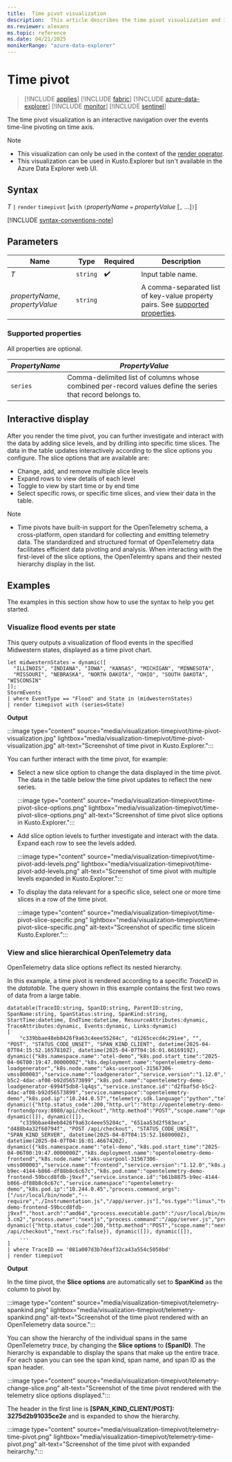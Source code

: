 ```yaml
---
title:  Time pivot visualization
description:  This article describes the time pivot visualization and interactivity.
ms.reviewer: alexans
ms.topic: reference
ms.date: 04/21/2025
monikerRange: "azure-data-explorer"
---
```

# Time pivot

> [!INCLUDE [applies](../includes/applies-to-version/applies.md)] [!INCLUDE [fabric](../includes/applies-to-version/fabric.md)] [!INCLUDE [azure-data-explorer](../includes/applies-to-version/azure-data-explorer.md)] [!INCLUDE [monitor](../includes/applies-to-version/monitor.md)] [!INCLUDE [sentinel](../includes/applies-to-version/sentinel.md)]

The time pivot visualization is an interactive navigation over the events time-line pivoting on time axis.

> [!NOTE]
>
> * This visualization can only be used in the context of the [render operator](render-operator.md).
> * This visualization can be used in Kusto.Explorer but isn't available in the Azure Data Explorer web UI.

## Syntax

*T* `|` `render` `timepivot` [`with` `(`*propertyName* `=` *propertyValue* [`,` ...]`)`]

[!INCLUDE [syntax-conventions-note](../includes/syntax-conventions-note.md)]

## Parameters

| Name | Type | Required | Description |
| -- | -- | -- | -- |
| *T* | `string` |  :heavy_check_mark: | Input table name.|
| *propertyName*, *propertyValue* | `string` | | A comma-separated list of key-value property pairs. See [supported properties](#supported-properties).|

### Supported properties

All properties are optional.

|*PropertyName*|*PropertyValue*                                                                   |
|--------------|----------------------------------------------------------------------------------|
|`series`      |Comma-delimited list of columns whose combined per-record values define the series that record belongs to.|

## Interactive display

After you render the time pivot, you can further investigate and interact with the data by adding slice levels, and by drilling into specific time slices. The data in the table updates interactively according to the slice options you configure. The slice options that are available are:

* Change, add, and remove multiple slice levels
* Expand rows to view details of each level
* Toggle to view by start time or by end time
* Select specific rows, or specific time slices, and view their data in the table.

> [!NOTE]
>
> * Time pivots have built-in support for the OpenTelemetry schema, a cross-platform, open standard for collecting and emitting telemetry data. The standardized and structured format of OpenTelemetry data facilitates efficient data pivoting and analysis. When interacting with the first-level of the slice options, the OpenTelemtry spans and their nested hierarchy display in the list.

## Examples

The examples in this section show how to use the syntax to help you get started.

### Visualize flood events per state

This query outputs a visualization of flood events in the specified Midwestern states, displayed as a time pivot chart.

```kusto
let midwesternStates = dynamic([
  "ILLINOIS", "INDIANA", "IOWA", "KANSAS", "MICHIGAN", "MINNESOTA",
  "MISSOURI", "NEBRASKA", "NORTH DAKOTA", "OHIO", "SOUTH DAKOTA", "WISCONSIN"
]);
StormEvents
| where EventType == "Flood" and State in (midwesternStates)
| render timepivot with (series=State)
 ```

**Output**

:::image type="content" source="media/visualization-timepivot/time-pivot-visualization.jpg" lightbox="media/visualization-timepivot/time-pivot-visualization.jpg" alt-text="Screenshot of time pivot in Kusto.Explorer.":::

You can further interact with the time pivot, for example:

* Select a new slice option to change the data displayed in the time pivot. The data in the table below the time pivot updates to reflect the new series.

  :::image type="content" source="media/visualization-timepivot/time-pivot-slice-options.png" lightbox="media/visualization-timepivot/time-pivot-slice-options.png" alt-text="Screenshot of time pivot slice options in Kusto.Explorer.":::

* Add slice option levels to further investigate and interact with the data. Expand each row to see the levels added.

  :::image type="content" source="media/visualization-timepivot/time-pivot-add-levels.png" lightbox="media/visualization-timepivot/time-pivot-add-levels.png" alt-text="Screenshot of time pivot with multiple levels expanded in Kusto.Explorer.":::

* To display the data relevant for a specific slice, select one or more time slices in a row of the time pivot.

  :::image type="content" source="media/visualization-timepivot/time-pivot-slice-specific.png" lightbox="media/visualization-timepivot/time-pivot-slice-specific.png" alt-text="Screenshot of specific time slicein Kusto.Explorer.":::

### View and slice hierarchical OpenTelemetry data

OpenTelemetry data slice options reflect its nested hierarchy.

In this example, a time pivot is rendered according to a specific *TraceID* in the *datatable*. The query shown in this example contains the first two rows of data from a large table.

```kusto
datatable(TraceID:string, SpanID:string, ParentID:string, SpanName:string, SpanStatus:string, SpanKind:string, StartTime:datetime, EndTime:datetime, ResourceAttributes:dynamic, TraceAttributes:dynamic, Events:dynamic, Links:dynamic)
[
    "c339bbae48eb8426f9a63c4eee55284c", "d1265cecd4c291ee", "", "POST", "STATUS_CODE_UNSET", "SPAN_KIND_CLIENT", datetime(2025-04-07T04:15:52.1657810Z), datetime(2025-04-07T04:16:01.6616919Z), dynamic({"k8s.namespace.name":"otel-demo","k8s.pod.start_time":"2025-04-06T00:19:47.0000000Z","k8s.deployment.name":"opentelemetry-demo-loadgenerator","k8s.node.name":"aks-userpool-31567306-vmss000003","service.name":"loadgenerator","service.version":"1.12.0","k8s.pod.uid":"d2fbaf5d-b5c2-4dac-af08-b92d56573899","k8s.pod.name":"opentelemetry-demo-loadgenerator-6994f5db8-lq4qs","service.instance.id":"d2fbaf5d-b5c2-4dac-af08-b92d56573899","service.namespace":"opentelemetry-demo","k8s.pod.ip":"10.244.0.57","telemetry.sdk.language":"python","telemetry.sdk.version":"1.25.0","telemetry.sdk.name":"opentelemetry"}), dynamic({"http.status_code":200,"http.url":"http://opentelemetry-demo-frontendproxy:8080/api/checkout","http.method":"POST","scope.name":"opentelemetry.instrumentation.requests","scope.version":"0.46b0"}), dynamic([]), dynamic([]), 
    "c339bbae48eb8426f9a63c4eee55284c", "651aa53d2f583eca", "d488b4a32f60794f", "POST /api/checkout", "STATUS_CODE_UNSET", "SPAN_KIND_SERVER", datetime(2025-04-07T04:15:52.1680000Z), datetime(2025-04-07T04:16:01.4667420Z), dynamic({"k8s.namespace.name":"otel-demo","k8s.pod.start_time":"2025-04-06T00:19:47.0000000Z","k8s.deployment.name":"opentelemetry-demo-frontend","k8s.node.name":"aks-userpool-31567306-vmss000003","service.name":"frontend","service.version":"1.12.0","k8s.pod.uid":"b61b8875-b9ec-4144-b866-df88b8c6c67c","k8s.pod.name":"opentelemetry-demo-frontend-59bccd8fdb-j9xxf","service.instance.id":"b61b8875-b9ec-4144-b866-df88b8c6c67c","service.namespace":"opentelemetry-demo","k8s.pod.ip":"10.244.0.45","process.command_args":["/usr/local/bin/node","--require","./Instrumentation.js","/app/server.js"],"os.type":"linux","telemetry.sdk.language":"nodejs","telemetry.sdk.version":"1.25.1","process.pid":16,"telemetry.sdk.name":"opentelemetry","process.runtime.name":"nodejs","process.runtime.description":"Node.js","process.runtime.version":"20.18.0","host.name":"opentelemetry-demo-frontend-59bccd8fdb-j9xxf","host.arch":"amd64","process.executable.path":"/usr/local/bin/node","container.id":"d1763eedd13fa94f9581d9099ab481e112a8fdf95b6da831b9f01a4b8490fe60","os.version":"5.15.176.3-3.cm2","process.owner":"nextjs","process.command":"/app/server.js","process.executable.name":"node"}), dynamic({"http.status_code":200,"http.method":"POST","scope.name":"next.js","scope.version":"0.0.1","http.target":"/api/checkout","next.span_type":"BaseServer.handleRequest","next.span_name":"POST /api/checkout","next.rsc":false}), dynamic([]), dynamic([]), 
    ... 
]
| where TraceID == '081a007d3b7deaf32ca43a554c5058bd'
| render timepivot 
 ```

**Output**

In the time pivot, the **Slice options** are automatically set to **SpanKind** as the column to pivot by.

:::image type="content" source="media/visualization-timepivot/telemetry-spankind.png" lightbox="media/visualization-timepivot/telemetry-spankind.png" alt-text="Screenshot of the time pivot rendered with an OpenTelemetry data source.":::

You can show the hierarchy of the individual spans in the same OpenTelemetry *trace*, by changing the **Slice options** to **(SpanID)**. The hierarchy is expandable to display the spans that make up the entire trace. For each span you can see the span kind, span name, and span ID as the span header.

:::image type="content" source="media/visualization-timepivot/telemetry-change-slice.png" alt-text="Screenshot of the time pivot rendered with the telemetry slice options displayed.":::

The header in the first line is **[SPAN_KIND_CLIENT/POST]: 3275d2b91035ce2e** and is expanded to show the hierarchy.

:::image type="content" source="media/visualization-timepivot/telemetry-time-pivot.png" lightbox="media/visualization-timepivot/telemetry-time-pivot.png" alt-text="Screenshot of the time pivot with expanded heirarchy.":::
